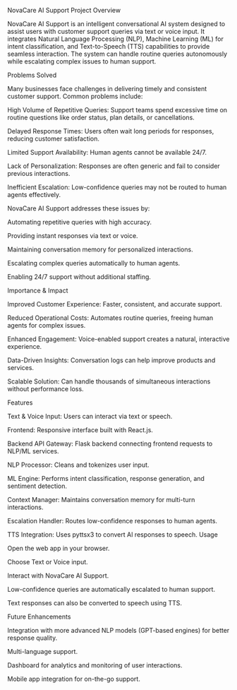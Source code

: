 NovaCare AI Support
Project Overview

NovaCare AI Support is an intelligent conversational AI system designed to assist users with customer support queries via text or voice input. It integrates Natural Language Processing (NLP), Machine Learning (ML) for intent classification, and Text-to-Speech (TTS) capabilities to provide seamless interaction. The system can handle routine queries autonomously while escalating complex issues to human support.

Problems Solved

Many businesses face challenges in delivering timely and consistent customer support. Common problems include:

High Volume of Repetitive Queries: Support teams spend excessive time on routine questions like order status, plan details, or cancellations.

Delayed Response Times: Users often wait long periods for responses, reducing customer satisfaction.

Limited Support Availability: Human agents cannot be available 24/7.

Lack of Personalization: Responses are often generic and fail to consider previous interactions.

Inefficient Escalation: Low-confidence queries may not be routed to human agents effectively.

NovaCare AI Support addresses these issues by:

Automating repetitive queries with high accuracy.

Providing instant responses via text or voice.

Maintaining conversation memory for personalized interactions.

Escalating complex queries automatically to human agents.

Enabling 24/7 support without additional staffing.

Importance & Impact

Improved Customer Experience: Faster, consistent, and accurate support.

Reduced Operational Costs: Automates routine queries, freeing human agents for complex issues.

Enhanced Engagement: Voice-enabled support creates a natural, interactive experience.

Data-Driven Insights: Conversation logs can help improve products and services.

Scalable Solution: Can handle thousands of simultaneous interactions without performance loss.

Features

Text & Voice Input: Users can interact via text or speech.

Frontend: Responsive interface built with React.js.

Backend API Gateway: Flask backend connecting frontend requests to NLP/ML services.

NLP Processor: Cleans and tokenizes user input.

ML Engine: Performs intent classification, response generation, and sentiment detection.

Context Manager: Maintains conversation memory for multi-turn interactions.

Escalation Handler: Routes low-confidence responses to human agents.

TTS Integration: Uses pyttsx3 to convert AI responses to speech.
Usage

Open the web app in your browser.

Choose Text or Voice input.

Interact with NovaCare AI Support.

Low-confidence queries are automatically escalated to human support.

Text responses can also be converted to speech using TTS.

Future Enhancements

Integration with more advanced NLP models (GPT-based engines) for better response quality.

Multi-language support.

Dashboard for analytics and monitoring of user interactions.

Mobile app integration for on-the-go support.
